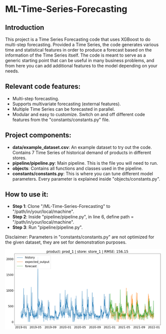 # ML-Time-Series-Forecasting

## Introduction

This project is a Time Series Forecasting code that uses XGBoost to do multi-step forecasting. Provided a Time Series, the code generates various time and statistical features in order to produce a forecast based on the information of the Time Series itself. The code is meant to serve as a generic starting point that can be useful in many business problems, and from here you can add additional features to the model depending on your needs.

## Relevant code features:
* Multi-step forecasting.
* Supports multivariate forecasting (external features).
* Multiple Time Series can be forecasted in parallel.
* Modular and easy to customize. Switch on and off different code features from the "constants/constants.py" file.

## Project components:
* <b>data/example_dataset.csv</b>: An example dataset to try out the code. Contains 7 Time Series of historical demand of products in different stores.
* <b>pipeline/pipeline.py</b>: Main pipeline. This is the file you will need to run.
* <b>objects</b>: Contains all functions and classes used in the pipeline.
* <b>constants/constants.py</b>: This is where you can tune different model parameters. Every parameter is explained inside "objects/constants.py".

## How to use it:
* <b>Step 1</b>: Clone "/ML-Time-Series-Forecasting" to "/path/in/your/local/machine".
* <b>Step 2</b>: Inside "pipeline/pipeline.py", in line 6, define path = "/path/in/your/local/machine".
* <b>Step 3</b>: Run "pipeline/pipeline.py".

Disclaimer: Parameters in "constants/constants.py" are not optimized for the given dataset, they are set for demonstration purposes.

![alt_file](https://github.com/ygbuil/ML-Time-Series-Forecasting/blob/master/forecast_result_example.png)
